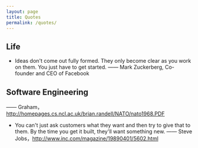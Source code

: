 ```yaml
---
layout: page
title: Quotes
permalink: /quotes/
---
```


## Life


* Ideas don't come out fully formed. They only become clear as you work on them. You just have to get started. 
—— Mark Zuckerberg, Co-founder and CEO of Facebook

## Software Engineering

—— Graham， <http://homepages.cs.ncl.ac.uk/brian.randell/NATO/nato1968.PDF>
* You can't just ask customers what they want and then try to give that to them. By the time you get it built, they'll want something new.
—— Steve Jobs，<http://www.inc.com/magazine/19890401/5602.html>

